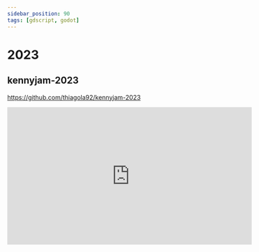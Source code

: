 ```yaml
---
sidebar_position: 90
tags: [gdscript, godot]
---
```


# 2023

## kennyjam-2023

https://github.com/thiagola92/kennyjam-2023

<iframe width="560" height="315" src="https://www.youtube.com/embed/Ilbuuse23sk" title="YouTube video player" frameborder="0" allow="accelerometer; autoplay; clipboard-write; encrypted-media; gyroscope; picture-in-picture; web-share" allowfullscreen></iframe>  